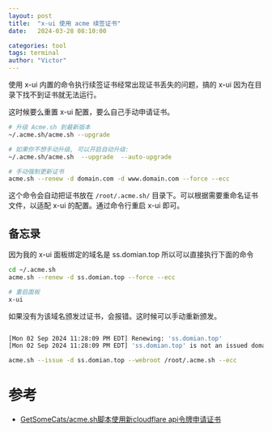 ```yaml
---
layout: post
title:  "x-ui 使用 acme 续签证书"
date:   2024-03-28 08:10:00

categories: tool
tags: terminal
author: "Victor"
---
```


使用 x-ui 内置的命令执行续签证书经常出现证书丢失的问题，搞的 x-ui 因为在目录下找不到证书就无法运行。

这时候要么重置 x-ui 配置，要么自己手动申请证书。

```bash
# 升级 Acme.sh 到最新版本
~/.acme.sh/acme.sh --upgrade

# 如果你不想手动升级, 可以开启自动升级:
~/.acme.sh/acme.sh  --upgrade  --auto-upgrade

# 手动强制更新证书
acme.sh --renew -d domain.com -d www.domain.com --force --ecc
```

这个命令会自动把证书放在 `/root/.acme.sh/` 目录下。可以根据需要重命名证书文件，以适配 x-ui 的配置。通过命令行重启 x-ui 即可。


## 备忘录

因为我的 x-ui 面板绑定的域名是 ss.domian.top 所以可以直接执行下面的命令

```bash
cd ~/.acme.sh
acme.sh --renew -d ss.domian.top --force --ecc

# 重启面板
x-ui
```

如果没有为该域名颁发过证书，会报错。这时候可以手动重新颁发。

```bash

[Mon 02 Sep 2024 11:28:09 PM EDT] Renewing: 'ss.domian.top'
[Mon 02 Sep 2024 11:28:09 PM EDT] 'ss.domian.top' is not an issued domain, skipping.

acme.sh --issue -d ss.domian.top --webroot /root/.acme.sh --ecc
```


# 参考

* [GetSomeCats/acme.sh脚本使用新cloudflare api令牌申请证书](https://github.com/getsomecat/GetSomeCats/blob/Surge/acme.sh%E8%84%9A%E6%9C%AC%E4%BD%BF%E7%94%A8%E6%96%B0cloudflare%20api%E4%BB%A4%E7%89%8C%E7%94%B3%E8%AF%B7%E8%AF%81%E4%B9%A6.md)
